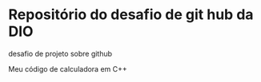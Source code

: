# Repositório do desafio de git hub da DIO
desafio de projeto sobre github

Meu código de calculadora em C++

